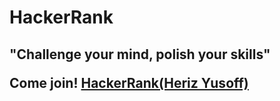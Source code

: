 # HackerRank

<h2>"Challenge your mind, polish your skills"

Come join! [HackerRank(Heriz Yusoff)](https://www.hackerrank.com/mherizpy)
